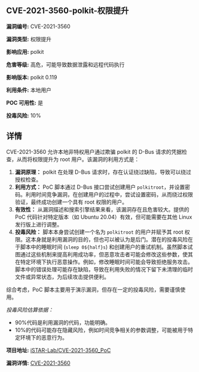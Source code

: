 ## CVE-2021-3560-polkit-权限提升

**漏洞编号:** CVE-2021-3560

**漏洞类型:** 权限提升

**影响应用:** polkit

**危害等级:** 高危，可能导致数据泄露和远程代码执行

**影响版本:** polkit 0.119

**利用条件:** 本地用户

**POC 可用性:** 是

**投毒风险:** 10%

## 详情

CVE-2021-3560 允许本地非特权用户通过欺骗 polkit 的 D-Bus 请求的凭据检查，从而将权限提升为 root 用户。该漏洞的利用方式是：

1.  **漏洞原理：** polkit 在处理 D-Bus 请求时，存在认证绕过缺陷，导致可以绕过授权检查。
2.  **利用方式：** PoC 脚本通过 D-Bus 接口尝试创建用户 `polkitroot`，并设置密码。利用时间竞争漏洞，在创建用户的过程中，尝试设置密码，从而绕过权限验证，最终成功创建一个具有 root 权限的用户。
3.  **有效性：** 从漏洞描述和搜索引擎结果来看，该漏洞存在且危害较大。提供的 PoC 代码针对特定版本（如 Ubuntu 20.04）有效，但可能需要在其他 Linux 发行版上进行调整。
4.  **投毒风险：** 脚本本身尝试创建一个名为 `polkitroot` 的用户并赋予其 root 权限。这本身就是利用漏洞的目的，但也可以被认为是后门。潜在的投毒风险在于脚本中的睡眠时间 (`sleep 0${half}s`) 和创建用户的重试机制。虽然脚本试图通过这些机制来提高利用成功率，但恶意攻击者可能会修改这些参数，使其在特定环境下执行恶意操作。例如，修改睡眠时间可能会导致拒绝服务攻击。脚本中的错误处理可能存在缺陷，导致在利用失败的情况下留下未清理的临时文件或异常状态，为后续攻击提供便利。

综合考虑，PoC 脚本主要用于演示漏洞，但存在一定的投毒风险，需要谨慎使用。

*投毒风险估算依据：*
*   90%代码是利用漏洞的代码，功能明确。
*   10%的代码可能存在隐藏风险，例如时间竞争相关的参数调整，可能被用于特定环境下的恶意行为。

**项目地址:** [iSTAR-Lab/CVE-2021-3560_PoC](https://github.com/iSTAR-Lab/CVE-2021-3560_PoC)

**漏洞详情:** [CVE-2021-3560](https://nvd.nist.gov/vuln/detail/CVE-2021-3560)